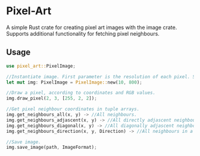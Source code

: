 # Pixel-Art
A simple Rust crate for creating pixel art images with the image crate. Supports additional functionality for fetching pixel neighbours.

## Usage
```rust
use pixel_art::PixelImage;

//Instantiate image. First parameter is the resolution of each pixel. Second is the resolution of the image. 800 = 800x800
let mut img: PixelImage = PixelImage::new(10, 800);

//Draw a pixel, according to coordinates and RGB values.
img.draw_pixel(2, 3, [255, 2, 2]);

//Get pixel neighbour coordinates in tuple arrays.
img.get_neighbours_all(x, y) -> //All neighbours.
img.get_neighbours_adjascent(x, y) -> //All directly adjascent neighbours.
img.get_neighbours_diagonal(x, y) -> //All diagonally adjascent neighbours.
img.get_neighbours_direction(x, y, Direction) -> //All neighbours in a certain direction: Up, Down, Left, Right

//Save image.
img.save_image(path, ImageFormat);
```
